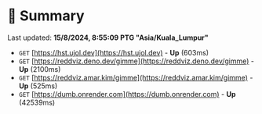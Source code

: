 # 📖 Summary
Last updated: **15/8/2024, 8:55:09 PTG "Asia/Kuala_Lumpur"**

- `GET` [https://hst.ujol.dev](https://hst.ujol.dev) - **Up** (603ms)
- `GET` [https://reddviz.deno.dev/gimme](https://reddviz.deno.dev/gimme) - **Up** (2100ms)
- `GET` [https://reddviz.amar.kim/gimme](https://reddviz.amar.kim/gimme) - **Up** (525ms)
- `GET` [https://dumb.onrender.com](https://dumb.onrender.com) - **Up** (42539ms)
